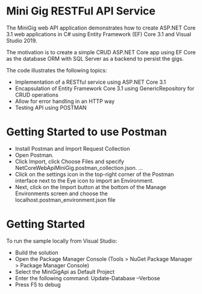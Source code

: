 # Mini Gig RESTFul API Service
The MiniGig web API application demonstrates how to create ASP.NET Core 3.1 web applications in C# using Entity Framework (EF) Core 3.1 and Visual Studio 2019.

The motivation is to create a simple CRUD ASP.NET Core app using EF Core as the database ORM with SQL Server as a backend to persist the gigs.

The code illustrates the following topics:
* Implementation of a RESTful service using ASP.NET Core 3.1
* Encapsulation of Entity Framework Core 3.1 using GenericRepository for CRUD operations
* Allow for error handling in an HTTP way
* Testing API using POSTMAN

# Getting Started to use Postman
* Install Postman and Import Request Collection
* Open Postman.
* Click Import, click Choose Files and specify NetCoreWebApiMiniGig.postman_collection.json. ...
* Click on the settings icon in the top-right corner of the Postman interface next to the Eye icon to import an Environment.
* Next, click on the Import button at the bottom of the Manage Environments screen and choose the localhost.postman_environment.json file


# Getting Started
To run the sample locally from Visual Studio:
* Build the solution
* Open the Package Manager Console (Tools > NuGet Package Manager > Package Manager Console)
* Select the MiniGigApi as Default Project
* Enter the following command: Update-Database –Verbose
* Press F5 to debug
